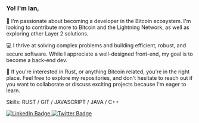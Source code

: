 ### Yo! I'm Ian,

🚀 I'm passionate about becoming a developer in the Bitcoin ecosystem. I'm looking to contribute more to Bitcoin and the Lightning Network, as well as exploring other Layer 2 solutions.

💻 I thrive at solving complex problems and building efficient, robust, and secure software. While I appreciate a well-designed front-end, my goal is to become a back-end dev.

🔧 If you're interested in Rust, or anything Bitcoin related, you're in the right place. Feel free to explore my repositories, and don't hesitate to reach out if you want to collaborate or discuss exciting projects because I'm eager to learn.


Skills: RUST / GIT / JAVASCRIPT / JAVA / C++


<div id="badges">
  <a href="https://www.linkedin.com/in/ian-slane/" target="_blank">
    <img src="https://img.shields.io/badge/LinkedIn-blue?style=for-the-badge&logo=linkedin&logoColor=white" alt="LinkedIn Badge"/>
  </a>
  <a href="https://twitter.com/ian_slane" target="_blank">
    <img src="https://img.shields.io/badge/Twitter-blue?style=for-the-badge&logo=twitter&logoColor=white" alt="Twitter Badge"/>
  </a>
</div>



